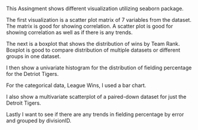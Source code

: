 This Assingment shows different visualization utilizing seaborn package.

The first visualization is a scatter plot matrix of 7 variables from the dataset. The matrix is good for showing correlation. A scatter plot is good for showing correlation as well as if there is any trends. 

The next is a boxplot that shows the distribution of wins by Team Rank. Boxplot is good to compare distribution of multiple datasets or different groups in one dataset.

I then show a univariate histogram for the distribution of fielding percentage for the Detriot Tigers.

For the categorical data, League Wins, I used a bar chart.

I also show a multivariate scatterplot of a paired-down dataset for just the Detroit Tigers.

Lastly I want to see if there are any trends in fielding percentage by error and grouped by divisionID.